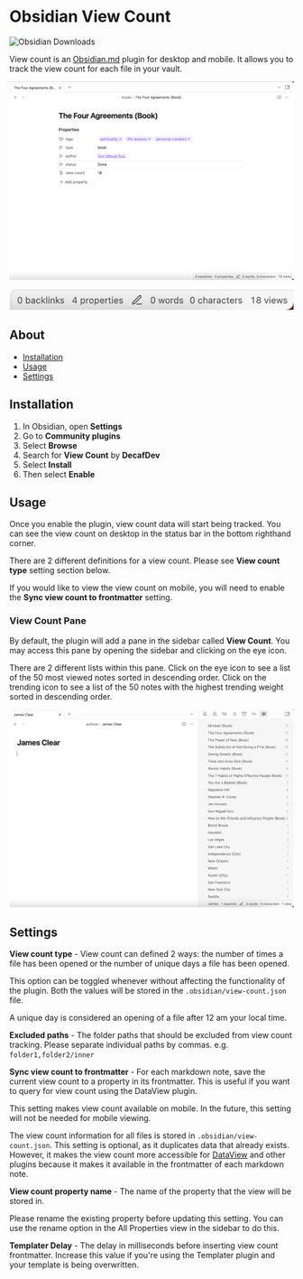 # Obsidian View Count

![Obsidian Downloads](https://img.shields.io/badge/dynamic/json?logo=obsidian&color=%23483699&label=downloads&query=%24%5B%22view-count%22%5D.downloads&url=https%3A%2F%2Fraw.githubusercontent.com%2Fobsidianmd%2Fobsidian-releases%2Fmaster%2Fcommunity-plugin-stats.json)

View count is an [Obsidian.md](https://obsidian.md) plugin for desktop and mobile. It allows you to track the view count for each file in your vault.

![](/readme/property.png)

![](/readme/status-bar.png)

## About

-   [Installation](#installation)
-   [Usage](#usage)
-   [Settings](#settings)

## Installation

1. In Obsidian, open **Settings**
2. Go to **Community plugins**
3. Select **Browse**
4. Search for **View Count** by **DecafDev**
5. Select **Install**
6. Then select **Enable**

## Usage

Once you enable the plugin, view count data will start being tracked. You can see the view count on desktop in the status bar in the bottom righthand corner.

There are 2 different definitions for a view count. Please see **View count type** setting section below.

If you would like to view the view count on mobile, you will need to enable the **Sync view count to frontmatter** setting.

### View Count Pane

By default, the plugin will add a pane in the sidebar called **View Count**. You may access this pane by opening the sidebar and clicking on the eye icon.

There are 2 different lists within this pane. Click on the eye icon to see a list of the 50 most viewed notes sorted in descending order. Click on the trending icon to see a list of the 50 notes with the highest trending weight sorted in descending order.

![](/readme/list.png)

## Settings

**View count type** - View count can defined 2 ways: the number of times a file has been opened or the number of unique days a file has been opened.

This option can be toggled whenever without affecting the functionality of the plugin. Both the values will be stored in the `.obsidian/view-count.json` file.

A unique day is considered an opening of a file after 12 am your local time.

**Excluded paths** - The folder paths that should be excluded from view count tracking. Please separate individual paths by commas. e.g. `folder1,folder2/inner`

**Sync view count to frontmatter** - For each markdown note, save the current view count to a property in its frontmatter. This is useful if you want to query for view count using the DataView plugin.

This setting makes view count available on mobile. In the future, this setting will not be needed for mobile viewing.

The view count information for all files is stored in `.obsidian/view-count.json`. This setting is optional, as it duplicates data that already exists. However, it makes the view count more accessible for [DataView](https://github.com/blacksmithgu/obsidian-dataview) and other plugins because it makes it available in the frontmatter of each markdown note.

**View count property name** - The name of the property that the view will be stored in.

Please rename the existing property before updating this setting. You can use the rename option in the All Properties view in the sidebar to do this.

**Templater Delay** - The delay in milliseconds before inserting view count frontmatter. Increase this value if you're using the Templater plugin and your template is being overwritten.
